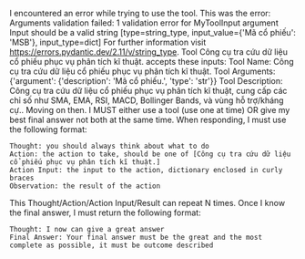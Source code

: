 
I encountered an error while trying to use the tool. This was the error: Arguments validation failed: 1 validation error for MyToolInput
argument
  Input should be a valid string [type=string_type, input_value={'Mã cổ phiếu': 'MSB'}, input_type=dict]
    For further information visit https://errors.pydantic.dev/2.11/v/string_type.
 Tool Công cụ tra cứu dữ liệu cổ phiếu phục vụ phân tích kĩ thuật. accepts these inputs: Tool Name: Công cụ tra cứu dữ liệu cổ phiếu phục vụ phân tích kĩ thuật.
Tool Arguments: {'argument': {'description': 'Mã cổ phiếu.', 'type': 'str'}}
Tool Description: Công cụ tra cứu dữ liệu cổ phiếu phục vụ phân tích kĩ thuật, cung cấp các chỉ số như SMA, EMA, RSI, MACD, Bollinger Bands, và vùng hỗ trợ/kháng cự..
Moving on then. I MUST either use a tool (use one at time) OR give my best final answer not both at the same time. When responding, I must use the following format:

```
Thought: you should always think about what to do
Action: the action to take, should be one of [Công cụ tra cứu dữ liệu cổ phiếu phục vụ phân tích kĩ thuật.]
Action Input: the input to the action, dictionary enclosed in curly braces
Observation: the result of the action
```
This Thought/Action/Action Input/Result can repeat N times. Once I know the final answer, I must return the following format:

```
Thought: I now can give a great answer
Final Answer: Your final answer must be the great and the most complete as possible, it must be outcome described

```